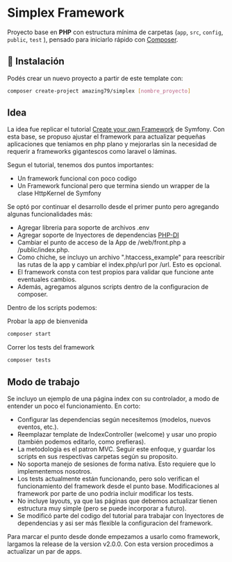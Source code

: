 # Simplex Framework

Proyecto base en **PHP** con estructura mínima de carpetas (`app`, `src`, `config`, `public`, `test` ), pensado para iniciarlo rápido con [Composer](https://getcomposer.org/).

## 🚀 Instalación

Podés crear un nuevo proyecto a partir de este template con:

```bash
composer create-project amazing79/simplex [nombre_proyecto]
```

## Idea

La idea fue replicar el tutorial [Create your own Framework](https://symfony.com/doc/8.0/create_framework/index.html) de Symfony. 
Con esta base, se propuso ajustar el framework para actualizar pequeñas aplicaciones que teniamos en php plano y mejorarlas
sin la necesidad de requerir a frameworks gigantescos como laravel o láminas. 

Segun el tutorial, tenemos dos puntos importantes:

* Un framework funcional con poco codigo
* Un Framework funcional pero que termina siendo un wrapper de la clase HttpKernel de Symfony

Se optó por continuar el desarrollo desde el primer punto pero agregando algunas funcionalidades más:

* Agregar libreria para soporte de archivos .env
* Agregar soporte de Inyectores de dependencias [PHP-DI](https://php-di.org/) 
* Cambiar el punto de acceso de la App de /web/front.php  a /public/index.php.
* Como chiche, se incluyo un archivo ".htaccess_example" para reescribir las rutas de la app y cambiar el index.php/url por /url. Esto es opcional.
* El framework consta con test propios para validar que funcione ante eventuales cambios.
* Además, agregamos algunos scripts dentro de la configuracion de composer.

Dentro de los scripts podemos: 

Probar la app de bienvenida
```bash
composer start
```
Correr los tests del framework
```bash
composer tests
```

## Modo de trabajo

Se incluyo un ejemplo de una página index con su controlador, a modo de entender un poco el funcionamiento. En corto:

* Configurar las dependencias según necesitemos (modelos, nuevos eventos, etc.).
* Reemplazar template de IndexController (welcome) y usar uno propio (también podemos editarlo, como prefieras).
* La metodologia es el patron MVC. Seguir este enfoque, y guardar los scripts en sus respectivas carpetas según su proposito.
* No soporta manejo de sesiones de forma nativa. Esto requiere que lo implementemos nosotros. 
* Los tests actualmente están funcionando, pero solo verifican el funcionamiento del framework desde el punto base. Modificaciones 
al framework por parte de uno podria incluir modificar los tests.
* No incluye layouts, ya que las páginas que debemos actualizar tienen estructura muy simple (pero se puede incorporar a futuro).
* Se modificó parte del codigo del tutorial para trabajar con Inyectores de dependencias y asi ser más flexible la configuracion del framework.

Para marcar el punto desde donde empezamos a usarlo como framework, largamos la release de la version v2.0.0. Con esta version procedimos 
a actualizar un par de apps. 

